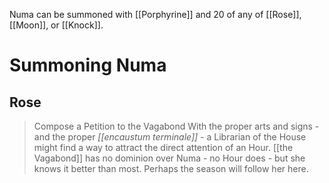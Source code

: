 Numa can be summoned with [[Porphyrine]] and 20 of any of [[Rose]], [[Moon]], or [[Knock]]. 

# Summoning Numa
## Rose
> Compose a Petition to the Vagabond
> With the proper arts and signs - and the proper *[[encaustum terminale]]* - a Librarian of the House might find a way to attract the direct attention of an Hour. [[the Vagabond]] has no dominion over Numa - no Hour does - but she knows it better than most. Perhaps the season will follow her here.